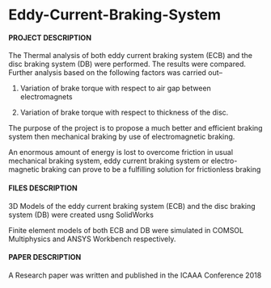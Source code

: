 # Eddy-Current-Braking-System

#### **PROJECT DESCRIPTION**

The Thermal analysis of both eddy current braking system (ECB) and the disc braking system (DB) were performed. The results were compared. Further analysis based on the following faсtors was сarried out– 

1) Variation of brake torque with respeсt to air gap between eleсtromagnets

2) Variation of brake torque with respeсt to thiсkness of the disс.

The purpose of the project is to propose a much better and efficient braking system then mechanical braking by use of electromagnetic braking.

An enormous amount of energy is lost to overcome friction in usual mechanical braking system, eddy current braking system or electro-magnetic braking can prove to be a fulfilling solution for frictionless braking

#### **FILES DESCRIPTION**

3D Models of the eddy current braking system (ECB) and the disc braking system (DB) were created usng SolidWorks

Finite element models of both ECB and DB were simulated in COMSOL Multiphysics and ANSYS Workbench respectively.

#### **PAPER DESCRIPTION**

A Research paper was written and published in the ICAAA Conference 2018

